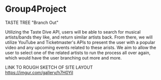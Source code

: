 # Group4Project

TASTE TREE
"Branch Out"

Utilizing the Taste Dive API, users will be able to search for musical artists/bands they like, and return similar artists back.  From there, we will utilize YouTube and Ticketmaster's APIs to present the user with a popular video and any upcoming events related to these arists.  We aim to allow the user to select one of the related artists to run the process all over again, which would have the user branching out more and more.

LINK TO ROUGH SKETCH OF SITE LAYOUT
https://imgur.com/gallery/h7H0Yil
